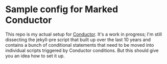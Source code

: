 # Sample config for Marked Conductor

This repo is my actual setup for [Conductor](https://brettterpstra.com/projects/conductor). It's a work in progress; I'm still dissecting the jekyll-pre script that built up over the last 10 years and contains a bunch of conditional statements that need to be moved into individual scripts triggered by Conductor conditions. But this should give you an idea how to set it up.

